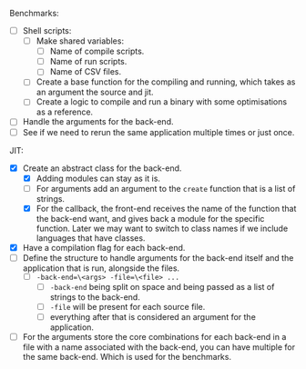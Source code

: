 Benchmarks:
- [ ] Shell scripts:
    - [ ] Make shared variables:
        - [ ] Name of compile scripts.
        - [ ] Name of run scripts.
        - [ ] Name of CSV files.
    - [ ] Create a base function for the compiling and running, which takes as an argument the source and jit.
    - [ ] Create a logic to compile and run a binary with some optimisations as a reference.
- [ ] Handle the arguments for the back-end.
- [ ] See if we need to rerun the same application multiple times or just once.

JIT:
- [x] Create an abstract class for the back-end.
  - [x] Adding modules can stay as it is.
  - [ ] For arguments add an argument to the `create` function that is a list of strings.
  - [x] For the callback, the front-end receives the name of the function that the back-end want, and gives back a module
    for the specific function. Later we may want to switch to class names if we include languages that have classes.
- [x] Have a compilation flag for each back-end.
- [ ] Define the structure to handle arguments for the back-end itself and the application that is run, alongside the  files.
    - [ ] `-back-end=\<args> -file=\<file> ...`
        - [ ] `-back-end` being split on space and being passed as a list of strings to the back-end.
        - [ ] `-file` will be present for each source file.
        - [ ] everything after that is considered an argument for the application.
- [ ] For the arguments store the core combinations for each back-end in a file with a name associated with the back-end,
  you can have multiple for the same back-end. Which is used for the benchmarks.
